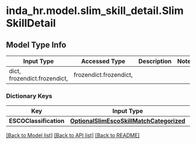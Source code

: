# inda_hr.model.slim_skill_detail.SlimSkillDetail

## Model Type Info
Input Type | Accessed Type | Description | Notes
------------ | ------------- | ------------- | -------------
dict, frozendict.frozendict,  | frozendict.frozendict,  |  | 

### Dictionary Keys
Key | Input Type | Accessed Type | Description | Notes
------------ | ------------- | ------------- | ------------- | -------------
**ESCOClassification** | [**OptionalSlimEscoSkillMatchCategorized**](OptionalSlimEscoSkillMatchCategorized.md) | [**OptionalSlimEscoSkillMatchCategorized**](OptionalSlimEscoSkillMatchCategorized.md) |  | [optional] 

[[Back to Model list]](../../README.md#documentation-for-models) [[Back to API list]](../../README.md#documentation-for-api-endpoints) [[Back to README]](../../README.md)

